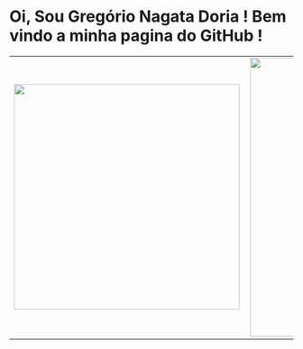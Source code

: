# Oi, Sou Gregório Nagata Doria ! Bem vindo a minha pagina do GitHub !
<center>
<table>
    <tr>
        <td><img width="400px" align="left" src="https://github-readme-stats.vercel.app/api/top-langs/?username=GregorioNagataDoria&hide=html&layout=compact&theme=buefy" /></td>
        <td><img width="495px" align="left" src="https://github-readme-stats.vercel.app/api?username=GregorioNagataDoria&theme=buefy"/></td>
    </tr>   
</table>
</center>  
